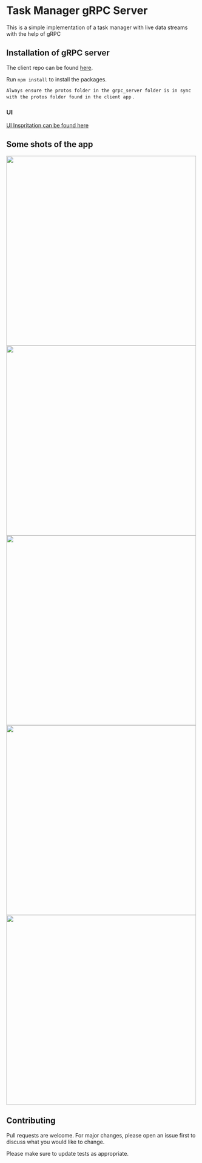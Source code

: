 # Task Manager gRPC Server

This is a simple implementation of a task manager with live data streams with the help of gRPC




## Installation of gRPC server

The client repo can be found [here](https://github.com/asare-21/task_manager).

Run ```npm install``` to install the packages.

```Always ensure the protos folder in the grpc_server folder is in sync with the protos folder found in the client app``` .

### UI 
[UI Inspritation can be found here](https://dribbble.com/shots/19309032-Task-Management-App)

## Some shots of the app

<img src="https://github.com/asare-21/task_manager/assets/52238457/92ee79ed-33c6-417e-9e4d-f89b335cf79e" alt="" height="500">
<img src="https://github.com/asare-21/task_manager/assets/52238457/c47a4416-6438-43d2-a77b-c93cb4cf5c78" alt="" height="500">
<img src="https://github.com/asare-21/task_manager/assets/52238457/44019baa-de29-4b7c-bb88-80c7b3f496f9" alt="" height="500">
<img src="https://github.com/asare-21/task_manager/assets/52238457/efa55556-fadb-4bd5-9a3e-2a8257192144" alt="" height="500">
<img src="https://github.com/asare-21/task_manager/assets/52238457/0a054bd4-a115-46b1-a366-15f7640cc90f" alt="" height="500">



## Contributing

Pull requests are welcome. For major changes, please open an issue first
to discuss what you would like to change.

Please make sure to update tests as appropriate.

